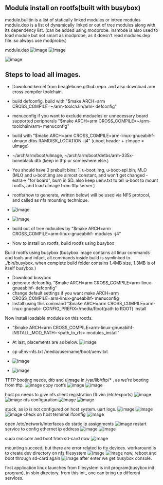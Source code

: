 ## Module install on rootfs(built with busybox)

module.builtin is a list of statically linked modules or intree modules
module.dep is a list of dynamically linked or out of tree modules along with its dependency list. (can be added using modprobe. insmode is also used to load module but not smart as modprobe, as it doesn't read modules.dep file. so always use modprobe.)

module.dep
![image](https://github.com/user-attachments/assets/fab598b7-4d64-4896-a309-412ee6b8d87b)
![image](https://github.com/user-attachments/assets/6018539c-7593-4e29-bb1a-f8d43e0b1e3c)

![image](https://github.com/user-attachments/assets/fbafc97a-2a3b-4d27-8dc7-344229af768f)

## Steps to load all images.
- Download kernel from beaglebone github repo. and also download arm cross compiler toolchain.
- build defconfig. build with "$make ARCH=arm CROSS_COMPILE=~/arm-toolchain/arm- defconfig"
- menuconfig if you want to exclude modueles or unnecessary board supported peripherals "$make ARCH=arm CROSS_COMPILE=~/arm-toolchain/arm- menuconfig"
- build with "$make ARCH=arm CROSS_COMPILE=arm-linux-gnueabihf- uImage dtbs RAMDISK_LOCATION -j4" (uboot header + zImage = uImage)
- ~/arch/arm/boot/uImage, ~/arch/arm/boot/detbs/arm-335x-boneblack.dtb (keep in tftp or somewhere else.)
- You should have 3 prebuilt bins: 1. u-boot.img, u-boot-spl.bin, MLO (MLO and u-boot.img are almost constant, and won't get changed - extra-> "for board", burn in SD. also keep uenv.txt to tell u-boot to mount rootfs, and load uImage from tftp server.)
- rootfs(how to generate, written below) will be used via NFS protocol, and called as nfs mounting technique.
- ![image](https://github.com/user-attachments/assets/975804f3-607e-435b-8a3b-145929cbc7c7)
- ![image](https://github.com/user-attachments/assets/9867e1a2-3aa6-477d-bb52-68cf5d1b9d0e)


- build out of tree mdoudes by "$make ARCH=arm CROSS_COMPILE=arm-linux-gnueabihf- modules -j4"
- Now to install on rootfs, build rootfs using busybox

Build rootfs using busybox (busybox image contains all linux commands and tools and infact, all commands inside build is symlinked to ./bin/busybox. when complete build folder contains 1.4MB size, 1.3MB is of itself busybox.)
- Download busybox
- generate defconfig. "$make ARCH=arm CROSS_COMPILE=arm-linux-gnueabihf- defconfig"
- change default settings if you want make ARCH=arm CROSS_COMPILE=arm-linux-gnueabihf- menuconfig
- Install using this command "$make ARCH=arm CROSS_COMPILE=arm-linux-gnueabi- CONFIG_PREFIX=/media/Root(path to ROOT) install

Now install loadable modules on this rootfs.
- "$make ARCH=arm CROSS_COMPILE=arm-linux-gnueabihf- INSTALL_MOD_PATH=<path_to_rfs> modules_install"

- At last, placements are as below.
![image](https://github.com/user-attachments/assets/1a11a602-090c-4237-b53c-b5ef44b2846a)

- cp uEnv-nfs.txt /media/username/boot/uenv.txt
- ![image](https://github.com/user-attachments/assets/b11e17dd-8e79-4b53-a766-f50c55e3786a)
- ![image](https://github.com/user-attachments/assets/cdfd73e8-3cf8-4cf8-a363-7056dbb9e872)

TFTP booting needs, dtb and uImage in /var/lib/tftp/* , as we're booting from tftp.
![image](https://github.com/user-attachments/assets/f7b31f55-46c6-42da-bf7e-e0a5ced0e820)
copy rootfs
![image](https://github.com/user-attachments/assets/86bae707-d8f3-4379-ab62-fa8c27adc2c2)
![image](https://github.com/user-attachments/assets/a24907ca-2e5f-4ff9-ba05-a9614f5c0574)

host pc needs to give nfs client registration ($ vim /etc/exports)
![image](https://github.com/user-attachments/assets/6ae648f5-e847-4feb-afd6-e207e3213c28)
![image](https://github.com/user-attachments/assets/59893344-440b-42fe-a510-5aa2f2d67eb9)
nfs configuration
![image](https://github.com/user-attachments/assets/d38b6c62-42be-4454-86ad-fdf6a7dd629b)
![image](https://github.com/user-attachments/assets/0b2531f5-5847-40fa-aa2f-6967a69e26a4)

stuck, as ip is not configured on host system.
uart logs.
![image](https://github.com/user-attachments/assets/613eaec7-7ba3-460f-a7c2-1c9c8d788943)
![image](https://github.com/user-attachments/assets/bfac2da2-c48f-4044-bf0d-cacf55b5cd84)
![image](https://github.com/user-attachments/assets/1a6e257d-2349-42cf-a0b4-1d93666a4411)
check on host terminal ifconfig
![image](https://github.com/user-attachments/assets/6c9797e6-c78a-4b0f-924e-ded6be174864)

open /etc/network/interfaces
do static ip assignments
![image](https://github.com/user-attachments/assets/8471007e-49d6-4618-bf90-e46f291b33d0)
restart service to config ethernet ip address
![image](https://github.com/user-attachments/assets/0d961c06-2f42-4f44-bce1-60272f1b2cdd)
![image](https://github.com/user-attachments/assets/60f00dbe-615e-491a-96df-4e2c5fbdce2c)

sudo minicom and boot from sd-card now
![image](https://github.com/user-attachments/assets/6a2bbd9b-6d41-4ba3-b313-30231ac3215c)

mounting succeed, but there are error related to tty devices. workaround is to create dev directory on nfs filesystem
![image](https://github.com/user-attachments/assets/aa3a59c6-d14b-43e0-8aa0-d260ba151ce6)
![image](https://github.com/user-attachments/assets/41a8d56d-9b6f-4514-853f-1b555b8fbc3e)
now, reboot and boot through sd-card again
![image](https://github.com/user-attachments/assets/68910294-4ccb-4f4f-9140-7bcff4670f85)
after enter we get busybox console.

first application linux launches from filesystem is init program(busybox init program), in sbin directory.
from this init, one can bring up different services.
